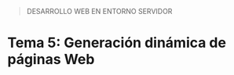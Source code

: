 > DESARROLLO WEB EN ENTORNO SERVIDOR

# Tema 5: Generación dinámica de páginas Web  <!-- omit in toc -->
